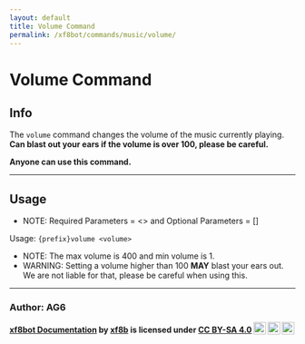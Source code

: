 ```yaml
---
layout: default
title: Volume Command
permalink: /xf8bot/commands/music/volume/
---
```


# Volume Command

## Info

The `volume` command changes the volume of the music currently playing. 
**Can blast out your ears if the volume is over 100, please be careful.**

**Anyone can use this command.**

---

## Usage

- NOTE: Required Parameters = <> and Optional Parameters = []

Usage: `{prefix}volume <volume>`

- NOTE: The max volume is 400 and min volume is 1.
- WARNING: Setting a volume higher than 100 **MAY** blast your ears out. 
  We are not liable for that, please be careful when using this.

---

### **Author: AG6**

<b> <a rel="cc:attributionURL" property="dct:title" href="https://xf8b.github.io/documentation/xf8bot/">xf8bot Documentation</a> by <a rel="cc:attributionURL dct:creator" property="cc:attributionName" href="https://github.com/xf8b/">xf8b</a> is licensed under <a rel="license" href="https://creativecommons.org/licenses/by-sa/4.0">CC BY-SA 4.0<img style="height:22px!important;margin-left:3px;vertical-align:text-bottom;" src="https://mirrors.creativecommons.org/presskit/icons/cc.svg?ref=chooser-v1" /><img style="height:22px!important;margin-left:3px;vertical-align:text-bottom;" src="https://mirrors.creativecommons.org/presskit/icons/by.svg?ref=chooser-v1" /><img style="height:22px!important;margin-left:3px;vertical-align:text-bottom;" src="https://mirrors.creativecommons.org/presskit/icons/sa.svg?ref=chooser-v1" /></a> </b> 
